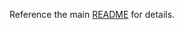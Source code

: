 Reference the main [README](https://github.com/jaredhaight/WindowsAttackAndDefenseLab/) for details.